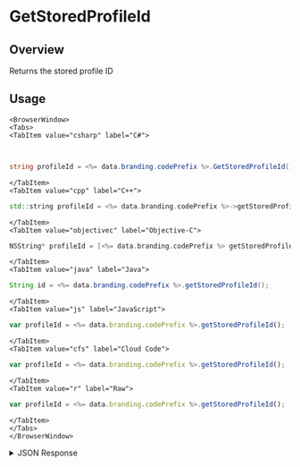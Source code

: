 # GetStoredProfileId
## Overview
Returns the stored profile ID

## Usage

```mdx-code-block
<BrowserWindow>
<Tabs>
<TabItem value="csharp" label="C#">
```

```csharp


string profileId = <%= data.branding.codePrefix %>.GetStoredProfileId();
```

```mdx-code-block
</TabItem>
<TabItem value="cpp" label="C++">
```

```cpp
std::string profileId = <%= data.branding.codePrefix %>->getStoredProfileId();
```

```mdx-code-block
</TabItem>
<TabItem value="objectivec" label="Objective-C">
```

```objectivec
NSString* profileId = [<%= data.branding.codePrefix %> getStoredProfileId];
```

```mdx-code-block
</TabItem>
<TabItem value="java" label="Java">
```

```java
String id = <%= data.branding.codePrefix %>.getStoredProfileId();
```

```mdx-code-block
</TabItem>
<TabItem value="js" label="JavaScript">
```

```javascript
var profileId = <%= data.branding.codePrefix %>.getStoredProfileId();
```

```mdx-code-block
</TabItem>
<TabItem value="cfs" label="Cloud Code">
```

```javascript
var profileId = <%= data.branding.codePrefix %>.getStoredProfileId();
```

```mdx-code-block
</TabItem>
<TabItem value="r" label="Raw">
```

```javascript
var profileId = <%= data.branding.codePrefix %>.getStoredProfileId();
```

```mdx-code-block
</TabItem>
</Tabs>
</BrowserWindow>
```

<details>
<summary>JSON Response</summary>

```javascript
var profileId = <%= data.branding.codePrefix %>.getStoredProfileId();
```
</details>

